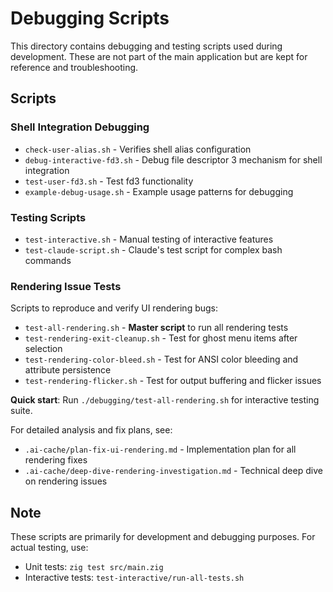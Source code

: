 # Debugging Scripts

This directory contains debugging and testing scripts used during development. These are not part of the main application but are kept for reference and troubleshooting.

## Scripts

### Shell Integration Debugging
- `check-user-alias.sh` - Verifies shell alias configuration
- `debug-interactive-fd3.sh` - Debug file descriptor 3 mechanism for shell integration
- `test-user-fd3.sh` - Test fd3 functionality
- `example-debug-usage.sh` - Example usage patterns for debugging

### Testing Scripts
- `test-interactive.sh` - Manual testing of interactive features
- `test-claude-script.sh` - Claude's test script for complex bash commands

### Rendering Issue Tests
Scripts to reproduce and verify UI rendering bugs:
- `test-all-rendering.sh` - **Master script** to run all rendering tests
- `test-rendering-exit-cleanup.sh` - Test for ghost menu items after selection
- `test-rendering-color-bleed.sh` - Test for ANSI color bleeding and attribute persistence
- `test-rendering-flicker.sh` - Test for output buffering and flicker issues

**Quick start**: Run `./debugging/test-all-rendering.sh` for interactive testing suite.

For detailed analysis and fix plans, see:
- `.ai-cache/plan-fix-ui-rendering.md` - Implementation plan for all rendering fixes
- `.ai-cache/deep-dive-rendering-investigation.md` - Technical deep dive on rendering issues

## Note

These scripts are primarily for development and debugging purposes. For actual testing, use:
- Unit tests: `zig test src/main.zig`
- Interactive tests: `test-interactive/run-all-tests.sh`